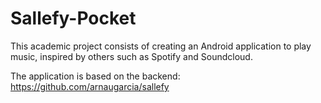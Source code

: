 # Sallefy-Pocket

This academic project consists of creating an Android application to play music, inspired by others such as Spotify and Soundcloud.

The application is based on the backend: https://github.com/arnaugarcia/sallefy
